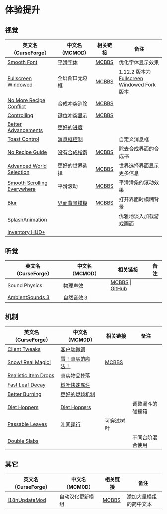 # 体验提升

## 视觉

| 英文名（CurseForge）                                                                                    | 中文名（MCMOD）                                      | 相关链接                                              | 备注                                                                                                                                     |
| ------------------------------------------------------------------------------------------------------- | ---------------------------------------------------- | ----------------------------------------------------- | ---------------------------------------------------------------------------------------------------------------------------------------- |
| [Smooth Font](https://www.curseforge.com/minecraft/mc-mods/smooth-font)                                 | [平滑字体](https://www.mcmod.cn/class/1086.html)     | [MCBBS](https://www.mcbbs.net/thread-781290-1-1.html) | 优化字体显示效果                                                                                                                         |
| [Fullscreen Windowed](https://www.curseforge.com/minecraft/mc-mods/borderless-mining)                   | 全屏窗口无边框                                       | [MCBBS](https://www.mcbbs.net/thread-678406-1-1.html) | 1.12.2 版本为 [Fullscreen Windowed](https://www.curseforge.com/minecraft/mc-mods/fullscreen-windowed-borderless-for-minecraft) Fork 版本 |
| [No More Recipe Conflict](https://www.curseforge.com/minecraft/mc-mods/stimmedcow-nomorerecipeconflict) | [合成冲突消除](https://www.mcmod.cn/class/630.html)  | [MCBBS](https://www.mcbbs.net/thread-705241-1-1.html) |                                                                                                                                          |
| [Controlling](https://www.curseforge.com/minecraft/mc-mods/controlling)                                 | [键位冲突显示](https://www.mcmod.cn/class/1191.html) | [MCBBS](https://www.mcbbs.net/thread-713187-1-1.html) |                                                                                                                                          |
| [Better Advancements](https://www.curseforge.com/minecraft/mc-mods/better-advancements)                 | [更好的进度](https://www.mcmod.cn/class/1530.html)   |                                                       |                                                                                                                                          |
| [Toast Control](https://www.curseforge.com/minecraft/mc-mods/toast-control)                             | [消息框控制](https://www.mcmod.cn/class/1758.html)   |                                                       | 自定义消息框                                                                                                                             |
| [No Recipe Guide](https://www.curseforge.com/minecraft/mc-mods/no-recipe-guide)                         | [没有合成指南](https://www.mcmod.cn/class/1239.html) | [MCBBS](https://www.mcbbs.net/thread-811530-1-1.html) | 除去合成界面的合成书                                                                                                                     |
| [Advanced World Selection](https://www.curseforge.com/minecraft/mc-mods/advanced-world-selection)       | 更好的世界选择                                       | [MCBBS](https://www.mcbbs.net/thread-597501-1-1.html) | 世界选择界面显示更多信息                                                                                                                 |
| [Smooth Scrolling Everywhere](https://www.curseforge.com/minecraft/mc-mods/smooth-scrolling-everywhere) | 平滑滚动                                             | [MCBBS](https://www.mcbbs.net/thread-885835-1-1.html) | 平滑滑条的滚动效果                                                                                                                       |
| [Blur](https://www.curseforge.com/minecraft/mc-mods/blur)                                               | [界面背景模糊](https://www.mcmod.cn/class/1172.html) | [MCBBS](https://www.mcbbs.net/thread-726442-1-1.html) | 打开界面时模糊背景                                                                                                                       |
| [SplashAnimation](https://www.curseforge.com/minecraft/mc-mods/splashanimation)                         |                                                      |                                                       | 优雅地淡入加载游戏画面                                                                                                                   |
| [Inventory HUD+](https://www.curseforge.com/minecraft/mc-mods/inventory-hud-forge)                      |                                                      |                                                       |                          |

## 听觉

| 英文名（CurseForge）                                                          | 中文名（MCMOD）                                    | 相关链接                                                                                                     | 备注 |
| ----------------------------------------------------------------------------- | -------------------------------------------------- | ------------------------------------------------------------------------------------------------------------ | ---- |
| Sound Physics                                                                 | [物理声效](https://www.mcmod.cn/class/1406.html)   | [MCBBS](https://www.mcbbs.net/thread-676189-1-1.html) \| [GitHub](https://github.com/djpadbit/Sound-Physics) |      |
| [AmbientSounds 3](https://www.curseforge.com/minecraft/mc-mods/ambientsounds) | [自然音效 3](https://www.mcmod.cn/class/2947.html) |                                                                                                              |      |

## 机制

| 英文名（CurseForge）                                                                      | 中文名（MCMOD）                                          | 相关链接                                               | 备注             |
| ----------------------------------------------------------------------------------------- | -------------------------------------------------------- | ------------------------------------------------------ | ---------------- |
| [Client Tweaks](https://www.curseforge.com/minecraft/mc-mods/client-tweaks)               | [客户端微调](https://www.mcmod.cn/class/2012.html)       |                                                        |                  |
| [Snow! Real Magic!](https://www.curseforge.com/minecraft/mc-mods/snow-real-magic)         | [雪！真实的魔法！](https://www.mcmod.cn/class/2106.html) | [MCBBS](https://www.mcbbs.net/thread-871191-1-11.html) |                  |
| [Realistic Item Drops](https://www.curseforge.com/minecraft/mc-mods/realistic-item-drops) | [真实物品掉落](https://www.mcmod.cn/class/1189.html)     |                                                        |                  |
| [Fast Leaf Decay](https://www.curseforge.com/minecraft/mc-mods/fast-leaf-decay)           | [树叶快速腐烂](https://www.mcmod.cn/class/1173.html)     |                                                        |                  |
| [Better Burning](https://www.curseforge.com/minecraft/mc-mods/better-burning)             | [更好的燃烧机制](https://www.mcmod.cn/class/2780.html)   |                                                        |                  |
| [Diet Hoppers](https://www.curseforge.com/minecraft/mc-mods/diet-hoppers)                 | [Diet Hoppers](https://www.mcmod.cn/class/1514.html)     |                                                        | 调整漏斗的碰撞箱 |
| [Passable Leaves](https://www.curseforge.com/minecraft/mc-mods/passable-leaves)           | [叶间穿行](https://www.mcmod.cn/class/1464.html)         | 可穿过树叶                                             |                  |
| [Double Slabs](https://www.curseforge.com/minecraft/mc-mods/double-slabs)                 |                                                          |                                                        | 不同台阶混合使用 |

## 其它

| 英文名（CurseForge）                                                        | 中文名（MCMOD）  | 相关链接                                              | 备注                   |
| --------------------------------------------------------------------------- | ---------------- | ----------------------------------------------------- | ---------------------- |
| [I18nUpdateMod](https://www.curseforge.com/minecraft/mc-mods/i18nupdatemod) | 自动汉化更新模组 | [MCBBS](https://www.mcbbs.net/thread-805273-1-1.html) | 添加大量模组的简中文本 |
